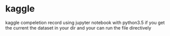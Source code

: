 # kaggle
kaggle compeletion record
using jupyter notebook with python3.5
if you get the current the dataset in your dir and your can run the file directively
